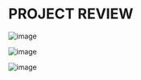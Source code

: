 # PROJECT REVIEW
![image](https://user-images.githubusercontent.com/59040451/155483320-e36040dc-b3a1-4389-b8a8-68671b3a50c9.png)

![image](https://user-images.githubusercontent.com/59040451/155483393-55fe168c-c585-4601-bc25-9043e49731db.png)

![image](https://user-images.githubusercontent.com/59040451/155483490-da54b920-3dd5-43f9-bb39-53ecebda6dee.png)
